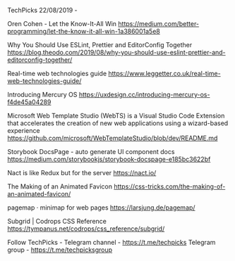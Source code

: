 TechPicks 22/08/2019 -

Oren Cohen - Let the Know-It-All Win
https://medium.com/better-programming/let-the-know-it-all-win-1a386001a5e8

Why You Should Use ESLint, Prettier and EditorConfig Together
https://blog.theodo.com/2019/08/why-you-should-use-eslint-prettier-and-editorconfig-together/

Real-time web technologies guide
https://www.leggetter.co.uk/real-time-web-technologies-guide/

Introducing Mercury OS
https://uxdesign.cc/introducing-mercury-os-f4de45a04289

Microsoft Web Template Studio (WebTS) is a Visual Studio Code Extension that accelerates the creation of new web applications using a wizard-based experience
https://github.com/microsoft/WebTemplateStudio/blob/dev/README.md

Storybook DocsPage - auto generate UI component docs
https://medium.com/storybookjs/storybook-docspage-e185bc3622bf

Nact is like Redux but for the server
https://nact.io/

The Making of an Animated Favicon
https://css-tricks.com/the-making-of-an-animated-favicon/

pagemap · minimap for web pages
https://larsjung.de/pagemap/

Subgrid | Codrops CSS Reference
https://tympanus.net/codrops/css_reference/subgrid/

Follow TechPicks -
Telegram channel - https://t.me/techpicks
Telegram group - https://t.me/techpicksgroup